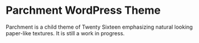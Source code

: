 # Parchment WordPress Theme

Parchment is a child theme of Twenty Sixteen emphasizing natural looking paper-like textures. It is still a work in progress.  

